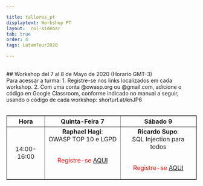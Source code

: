 ```yaml
---

title: talleres_pt
displaytext: Workshop PT
layout:  col-sidebar
tab: true
order: 4
tags: LatamTour2020

---
```


<br>
## Workshop del 7 al 8 de Mayo de 2020 (Horario GMT-3)
<br>
Para acessar a turma:
1. Registre-se nos links localizados em cada workshop.
2. Com uma conta @owasp.org ou @gmail.com, adicione o código en Google Classroom, conforme indicado no manual a seguir, usando o código de cada workshop: shorturl.at/knJP6
<br><br>

<table width="100%" border="1" style="text-align:center;">
  <tr>
    <th width="20%" >Hora</th>
    <th width="40%">Quinta-Feira 7</th>
    <th width="40%">Sábado 9</th>
  </tr>
  <tr>
    <td>14:00-16:00</td>
    <td valign="top"><b>Raphael Hagi</b>:<br>OWASP TOP 10 e LGPD<br><br><p><span style="color:red">Registre-se <a href="http://www.eventbrite.com/e/owasp-latamhome-tickets-103551382974?discount=Workshop01-PT">AQUI</a></span></p></td>
    <td valign="top"><b>Ricardo Supo</b>:<br>SQL Injection para todos<br><br><p><span style="color:red">Registre-se <a href="http://www.eventbrite.com/e/owasp-latamhome-tickets-103551382974?discount=Workshop02-PT">AQUI</a></span></p></td>
  </tr>
 </table>
